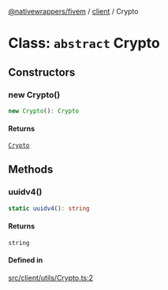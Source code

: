 [@nativewrappers/fivem](../../README.md) / [client](../README.md) / Crypto

# Class: `abstract` Crypto

## Constructors

### new Crypto()

```ts
new Crypto(): Crypto
```

#### Returns

[`Crypto`](Crypto.md)

## Methods

### uuidv4()

```ts
static uuidv4(): string
```

#### Returns

`string`

#### Defined in

[src/client/utils/Crypto.ts:2](https://github.com/nativewrappers/fivem/blob/5ebb4b78605d0cb7cf468eefa811c3a586dedc74/src/client/utils/Crypto.ts#L2)
